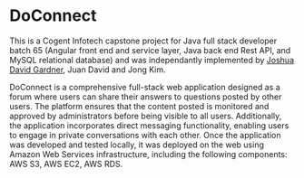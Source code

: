 # DoConnect

This is a Cogent Infotech capstone project for Java full stack developer batch 65
(Angular front end and service layer, Java back end Rest API, and MySQL relational database) 
and was independantly implemented by [Joshua David Gardner](https://jgcoding2020.github.io/My-Portfolio/), Juan David and Jong Kim.

DoConnect is a comprehensive full-stack web application designed as a forum where users can share 
their answers to questions posted by other users. The platform ensures that the content posted is 
monitored and approved by administrators before being visible to all users. Additionally, the application 
incorporates direct messaging functionality, enabling users to engage in private conversations with each other. 
Once the application was developed and tested locally, it was deployed on the web using Amazon Web Services 
infrastructure, including the following components: AWS S3, AWS EC2, AWS RDS.
